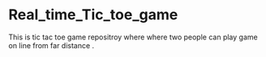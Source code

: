 # Real_time_Tic_toe_game
This is tic tac toe game repositroy where where two people can play game on line from far distance . 
